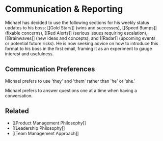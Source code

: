# Communication & Reporting

Michael has decided to use the following sections for his weekly status updates to his boss: [[Gold Stars]] (wins and successes), [[Speed Bumps]] (fixable concerns), [[Red Alerts]] (serious issues requiring escalation), [[Brainwaves]] (new ideas and concepts), and [[Radar]] (upcoming events or potential future risks). He is now seeking advice on how to introduce this format to his boss in the first email, framing it as an experiment to gauge interest and usefulness.

## Communication Preferences
Michael prefers to use 'they' and 'them' rather than 'he' or 'she.'

Michael prefers to answer questions one at a time when having a conversation.

## Related
- [[Product Management Philosophy]]
- [[Leadership Philosophy]]
- [[Team Management Approach]]